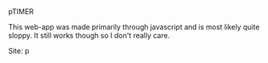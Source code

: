 pTIMER

This web-app was made primarily through javascript and is most likely quite sloppy. It still works though so I don't really care.

Site: p